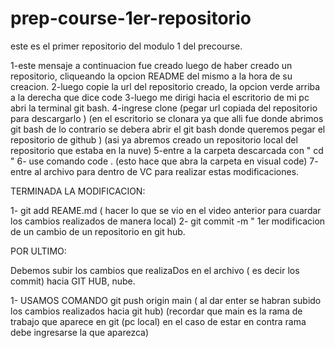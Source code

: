 # prep-course-1er-repositorio
este es el primer repositorio del modulo 1 del precourse.

1-este mensaje a continuacion fue creado luego de haber creado un repositorio, cliqueando la opcion README del mismo a la hora de su creacion.
2-luego copie la url del repositorio creado, la opcion verde arriba a la derecha que dice code
3-luego me dirigi hacia el escritorio de mi pc abri la terminal git bash.
4-ingrese clone (pegar url copiada del repositorio para descargarlo ) (en el escritorio se clonara ya que alli fue donde abrimos git bash de lo contrario se debera abrir el git bash donde queremos pegar el repositorio de github )
(asi ya abremos creado un repositorio local del repositorio que estaba en la nuve)
5-entre a la carpeta descarcada con " cd "
6- use comando code . (esto hace que abra la carpeta en visual code)
7- entre al archivo para dentro de VC para realizar estas modificaciones.

TERMINADA LA MODIFICACION:

1- git add REAME.md  ( hacer lo que se vio en el video anterior para cuardar los cambios realizados de manera local)
2- git commit -m " 1er modificacion de un cambio de un repositorio en git hub.

POR ULTIMO:

Debemos subir los cambios que realizaDos en el archivo ( es decir los commit) hacia GIT HUB, nube.

1- USAMOS COMANDO git push origin main ( al dar enter se habran subido los cambios realizados hacia git hub) (recordar que main es la rama de trabajo que aparece en git (pc local) en el caso de estar en contra rama debe ingresarse la que aparezca)